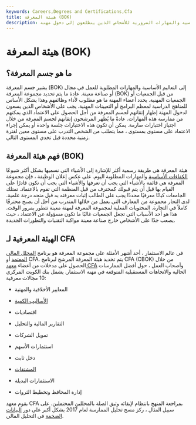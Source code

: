```yaml
---
keywords: Careers,Degrees and Certifications,Cfa
title: هيئة المعرفة (BOK)
description: يشير جسم المعرفة إلى التعاليم الأساسية والمهارات الضرورية للأشخاص الذين يتطلعون إلى دخول مهنة.
---
```


# هيئة المعرفة (BOK)
## ما هو جسم المعرفة؟

يشير جسم المعرفة (BOK) إلى التعاليم الأساسية والمهارات المطلوبة للعمل في مجال أو صناعة معينة. عادة ما يتم تحديد مجموعة المعرفة (BOK) من قبل الجمعيات أو الجمعيات المهنية. يحدد أعضاء المهنة ما هو مطلوب لأداء وظائفهم وهذا يشكل الأساس للمناهج الدراسية لمعظم البرامج أو التعيينات المهنية. يجب على الأشخاص الذين يسعون لدخول المهنة إظهار إتقانهم لجسم المعرفة من أجل الحصول على الاعتماد الذي يمكنهم من ممارسة هذه المهارات. عادةً ما يُظهر المرشحون إتقانهم لجسم المعرفة من خلال اجتياز اختبارات صارمة. يمكن أن تكون هذه الاختبارات جلسة واحدة أو يمكن إجراء الاعتماد على مستوى بمستوى ، مما يتطلب من الشخص التدرب على مستوى معين لفترة زمنية محددة قبل تحدي المستوى التالي.

## فهم هيئة المعرفة (BOK)

هيئة المعرفة هي طريقة رسمية أكثر للإشارة إلى الأشياء التي نسميها بشكل أكثر شيوعًا [الكفاءات الأساسية](/core_competencies) والمهارات المطلوبة اليوم. على عكس إعلان الوظيفة ، فإن مجموعة المعرفة هي قائمة بالأشياء التي يجب أن تعرفها والأشياء التي يجب أن تكون قادرًا على القيام بها قبل أن يتم قبولك كمحترف من قبل المنظمة التي تقوم بالاعتماد. تمتلك الجامعات كيانًا معرفيًا محددًا يجب على الطالب إثبات معرفته به قبل منحه درجة علمية. لدى التجار مجموعة من المعارف التي يعمل من خلالها المتدرب من أجل أن يصبح محترفًا كاملاً في التجارة. المحتويات الفعلية لمجموعة المعرفة لمهنة معينة تتطور بمرور الوقت. هذا هو أحد الأسباب التي تجعل الجمعيات غالبًا ما تكون مسؤولة عن الاعتماد ، حيث يصعب جدًا على الأشخاص خارج صناعة معينة مواكبة التقنيات والتطورات الجديدة.

## الهيئة المعرفية لـ CFA

في عالم الاستثمار ، أحد أشهر الأمثلة على مجموعة المعرفة هو برنامج [المحلل المالي المعتمد](/cfa) أو CFA. يتم تحديد هيئة المعرفة المرشح لبرنامج CFA (CBOK) من خلال الحصول على مدخلات من أعضاء [معهد CFA](/cfainstitute) وأصحاب العمل ، حول أفضل الممارسات الحالية والاتجاهات المستقبلية المتوقعة في مهنة الاستثمار. يشمل بنك الكويت المركزي 10 مجالات معرفية:

- المعايير الأخلاقية والمهنية

- [الأساليب الكمية](/quantitativeanalysis)

- اقتصاديات

- التقارير المالية والتحليل

- تمويل الشركات

- استثمارات الأسهم

- دخل ثابت

- [المشتقات](/derivative)

- الاستثمارات البديلة

- إدارة المحافظ وتخطيط الثروات

يقوم معهد CFA بمراجعة المنهج بانتظام لإبقائه وثيق الصلة بالمحللين المحتملين. على سبيل المثال ، ركز مسح تحليل الممارسة لعام 2017 بشكل أكبر على دور [البيانات الضخمة](/big-data) في التحليل المالي.

